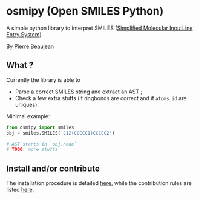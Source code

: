 # osmipy (Open SMILES Python)

A simple python library to interpret SMILES ([Simplified Molecular InputLine Entry System](https://en.wikipedia.org/wiki/Simplified_molecular-input_line-entry_system)).

By [Pierre Beaujean](https://pierrebeaujean.net/)

## What ?

Currently the library is able to

+ Parse a correct SMILES string and extract an AST ;
+ Check a few extra stuffs (if ringbonds are correct and if `atoms_id` are uniques). 

Minimal example:

```python
from osmipy import smiles
obj = smiles.SMILES('C12(CCCCC1)CCCCC2')

# AST starts in `obj.node`
# TODO: more stuffs
```

## Install and/or contribute

The installation procedure is detailed [here](./documentation/source/install.rst), while the contribution rules are listed [here](./documentation/source/contributing.rst).
